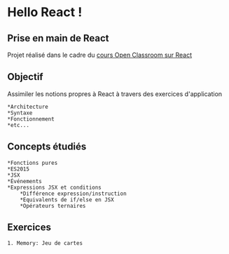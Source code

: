 # Hello React !

## Prise en main de React
Projet réalisé dans le cadre du [cours Open Classroom sur React](https://openclassrooms.com/fr/courses/4664381-realisez-une-application-web-avec-react-js/ "Réalisez une application web avec React.js")

## Objectif
Assimiler les notions propres à React à travers des exercices  d'application

    *Architecture
    *Syntaxe
    *Fonctionnement
    *etc...

## Concepts étudiés

    *Fonctions pures
    *ES2015
    *JSX
    *Événements
    *Expressions JSX et conditions
        *Différence expression/instruction
        *Equivalents de if/else en JSX
        *Opérateurs ternaires

## Exercices 

    1. Memory: Jeu de cartes 